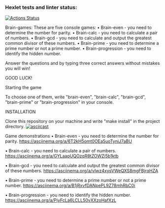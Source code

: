 ### Hexlet tests and linter status:
[![Actions Status](https://github.com/AlexeyRatnichkin/frontend-project-44/workflows/hexlet-check/badge.svg)](https://github.com/AlexeyRatnichkin/frontend-project-44/actions)

Brain-games:
These are five console games:
• Brain-even - you need to determine the number for parity.
• Brain-calc - you need to calculate a pair of numbers.
• Brain-gcd - you need to calculate and output the greatest common divisor of these numbers.
• Brain-prime - you need to determine a prime number or not a prime number.
• Brain-progression - you need to identify the hidden number.

Answer the questions and by typing three correct answers without mistakes you will win!

GOOD LUCK!

Starting the game

To choose one of them, write "brain-even", "brain-calc", "brain-gcd", "brain-prime" or "brain-progression" in your console. 

INSTALLATION

Clone this repository on your machine and write "make install" in the project directory. 
[![asciicast](https://asciinema.org/a/OOYIMmxUIOR9buyyFQz7jrTGj.svg)](https://asciinema.org/a/OOYIMmxUIOR9buyyFQz7jrTGj)

Game demonstrations
• Brain-even - you need to determine the number for parity. 
https://asciinema.org/a/6T2kH5omt0OEa5uoTyniJ7aBU

• Brain-calc - you need to calculate a pair of numbers.
https://asciinema.org/a/GYLaapUQOzqR8tZOWZi5b1ktb

• Brain-gcd - you need to calculate and output the greatest common divisor of these numbers.
https://asciinema.org/a/vIwz4xysVWeQXS8mgFBjrqHZA

• Brain-prime - you need to determine a prime number or not a prime number.
https://asciinema.org/a/B1jRxvfDANpePL9Z78mhRbC0i


• Brain-progression - you need to identify the hidden number.
https://asciinema.org/a/PiyFcLa6LCLL50vXXzoHafXzL


